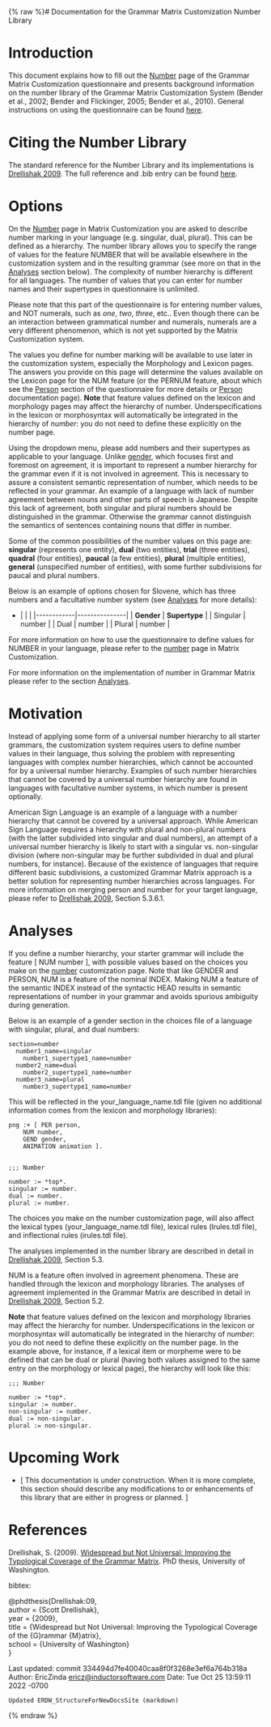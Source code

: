 {% raw %}# Documentation for the Grammar Matrix Customization Number Library

# Introduction

This document explains how to fill out the
[Number](http://www.delph-in.net/matrix/customize/matrix.cgi?subpage=number)
page of the Grammar Matrix Customization questionnaire and presents
background information on the number library of the Grammar Matrix
Customization System (Bender et al., 2002; Bender and Flickinger, 2005;
Bender et al., 2010). General instructions on using the questionnaire
can be found
[here](../MatrixDocTop#general-instructions-on-how-to-use-the-questionnaire).

# Citing the Number Library

The standard reference for the Number Library and its implementations is
[Drellishak
2009](http://depts.washington.edu/uwcl/matrix/sfd/Drellishak%20-%20Widespread%20but%20Not%20Universal.pdf).
The full reference and .bib entry can be found
[here](../MatrixDoc_Number#references).

# Options

On the
[Number](http://matrix.ling.washington.edu/customize/matrix.cgi?subpage=number)
page in Matrix Customization you are asked to describe number marking in
your language (e.g. singular, dual, plural). This can be defined as a
hierarchy. The number library allows you to specify the range of values
for the feature NUMBER that will be available elsewhere in the
customization system and in the resulting grammar (see more on that in
the [Analyses](../MatrixDoc_Number#analyses) section below). The
complexity of number hierarchy is different for all languages. The
number of values that you can enter for number names and their
supertypes in questionnaire is unlimited.

Please note that this part of the questionnaire is for entering number
values, and NOT numerals, such as *one*, *two*, *three*, etc.. Even
though there can be an interaction between grammatical number and
numerals, numerals are a very different phenomenon, which is not yet
supported by the Matrix Customization system.

The values you define for number marking will be available to use later
in the customization system, especially the Morphology and Lexicon
pages. The answers you provide on this page will determine the values
available on the Lexicon page for the NUM feature (or the PERNUM
feature, about which see the
[Person](http://www.delph-in.net/matrix/customize/matrix.cgi?subpage=person)
section of the questionnaire for more details or
[Person](../MatrixDoc_Person) documentation page). **Note** that feature
values defined on the lexicon and morphology pages may affect the
hierarchy of number. Underspecifications in the lexicon or morphosyntax
will automatically be integrated in the hierarchy of *number*: you do
not need to define these explicitly on the number page.

Using the dropdown menu, please add numbers and their supertypes as
applicable to your language. Unlike [gender](../MatrixDoc_Gender), which
focuses first and foremost on agreement, it is important to represent a
number hierarchy for the grammar even if it is not involved in
agreement. This is necessary to assure a consistent semantic
representation of number, which needs to be reflected in your grammar.
An example of a language with lack of number agreement between nouns and
other parts of speech is Japanese. Despite this lack of agreement, both
singular and plural numbers should be distinguished in the grammar.
Otherwise the grammar cannot distinguish the semantics of sentences
containing nouns that differ in number.

Some of the common possibilities of the number values on this page are:
**singular** (represents one entity), **dual** (two entities), **trial**
(three entities), **quadral** (four entities), **paucal** (a few
entities), **plural** (multiple entities), **general** (unspecified
number of entities), with some further subdivisions for paucal and
plural numbers.

Below is an example of options chosen for Slovene, which has three
numbers and a facultative number system (see
[Analyses](../MatrixDoc_Number#analyses) for more details):

- |            |               |
|------------|---------------|
| **Gender** | **Supertype** |
| Singular   | number        |
| Dual       | number        |
| Plural     | number        |

For more information on how to use the questionnaire to define values
for NUMBER in your language, please refer to the
[number](http://www.delph-in.net/matrix/customize/matrix.cgi?subpage=number)
page in Matrix Customization.

For more information on the implementation of number in Grammar Matrix
please refer to the section [Analyses](../MatrixDoc_Number#analyses).

# Motivation

Instead of applying some form of a universal number hierarchy to all
starter grammars, the customization system requires users to define
number values in their language, thus solving the problem with
representing languages with complex number hierarchies, which cannot be
accounted for by a universal number hierarchy. Examples of such number
hierarchies that cannot be covered by a universal number hierarchy are
found in languages with facultative number systems, in which number is
present optionally.

American Sign Language is an example of a language with a number
hierarchy that cannot be covered by a universal approach. While American
Sign Language requires a hierarchy with plural and non-plural numbers
(with the latter subdivided into singular and dual numbers), an attempt
of a universal number hierarchy is likely to start with a singular vs.
non-singular division (where non-singular may be further subdivided in
dual and plural numbers, for instance). Because of the existence of
languages that require different basic subdivisions, a customized
Grammar Matrix approach is a better solution for representing number
hierarchies across languages. For more information on merging person and
number for your target language, please refer to [Drellishak
2009](http://depts.washington.edu/uwcl/matrix/sfd/Drellishak%20-%20Widespread%20but%20Not%20Universal.pdf),
Section 5.3.6.1.

# Analyses

If you define a number hierarchy, your starter grammar will include the
feature \[ NUM number \], with possible values based on the choices you
make on the
[number](http://www.delph-in.net/matrix/customize/matrix.cgi?subpage=number)
customization page. Note that like GENDER and PERSON, NUM is a feature
of the nominal INDEX. Making NUM a feature of the semantic INDEX instead
of the syntactic HEAD results in semantic representations of number in
your grammar and avoids spurious ambiguity during generation.

Below is an example of a gender section in the choices file of a
language with singular, plural, and dual numbers:

    section=number
      number1_name=singular
        number1_supertype1_name=number
      number2_name=dual
        number2_supertype1_name=number
      number3_name=plural
        number3_supertype1_name=number

This will be reflected in the your\_language\_name.tdl file (given no
additional information comes from the lexicon and morphology libraries):

    png :+ [ PER person,
        NUM number,
        GEND gender,
        ANIMATION animation ].
    
    
    ;;; Number
    
    number := *top*.
    singular := number.
    dual := number.
    plural := number.

The choices you make on the number customization page, will also affect
the lexical types (your\_language\_name.tdl file), lexical rules
(lrules.tdl file), and inflectional rules (irules.tdl file).

The analyses implemented in the number library are described in detail
in [Drellishak
2009](http://depts.washington.edu/uwcl/matrix/sfd/Drellishak%20-%20Widespread%20but%20Not%20Universal.pdf),
Section 5.3.

NUM is a feature often involved in agreement phenomena. These are
handled through the lexicon and morphology libraries. The analyses of
agreement implemented in the Grammar Matrix are described in detail in
[Drellishak
2009](http://depts.washington.edu/uwcl/matrix/sfd/Drellishak%20-%20Widespread%20but%20Not%20Universal.pdf),
Section 5.2.

**Note** that feature values defined on the lexicon and morphology
libraries may affect the hierarchy for number. Underspecifications in
the lexicon or morphosyntax will automatically be integrated in the
hierarchy of *number*: you do not need to define these explicitly on the
number page. In the example above, for instance, if a lexical item or
morpheme were to be defined that can be dual or plural (having both
values assigned to the same entry on the morphology or lexical page),
the hierarchy will look like this:

    ;;; Number
    
    number := *top*.
    singular := number.
    non-singular := number.
    dual := non-singular.
    plural := non-singular.

# Upcoming Work

- <span class="small">\[ This documentation is under construction.
When it is more complete, this section should describe any
modifications to or enhancements of this library that are either in
progress or planned. \]</span>

# References

Drellishak, S. (2009). [Widespread but Not Universal: Improving the
Typological Coverage of the Grammar
Matrix](http://depts.washington.edu/uwcl/matrix/sfd/Drellishak%20-%20Widespread%20but%20Not%20Universal.pdf).
PhD thesis, University of Washington.

bibtex:

@phdthesis{Drellishak:09,\
author = {Scott Drellishak},\
year = {2009},\
title = {Widespread but Not Universal: Improving the Typological
Coverage of the {G}rammar {M}atrix},\
school = {University of Washington}\
}

Last updated: commit 334494d7fe40040caa8f0f3268e3ef6a764b318a
Author: EricZinda <ericz@inductorsoftware.com>
Date:   Tue Oct 25 13:59:11 2022 -0700

    Updated ERDW_StructureForNewDocsSite (markdown)
{% endraw %}